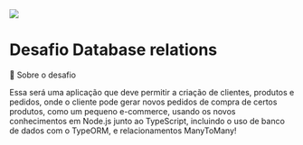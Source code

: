 <img src="https://user-images.githubusercontent.com/67304453/166437545-6a015fde-69e4-4de6-bc3b-fd74475f265b.png" />

# Desafio Database relations

📃 Sobre o desafio

Essa será uma aplicação que deve permitir a criação de clientes, produtos e pedidos, onde o cliente pode gerar novos pedidos de compra de certos produtos, 
como um pequeno e-commerce, usando os novos conhecimentos em Node.js junto ao TypeScript, incluindo o uso de banco de dados com o TypeORM, e relacionamentos ManyToMany!


 
